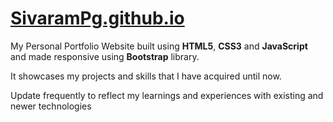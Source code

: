 # [__SivaramPg.github.io__](https://sivarampg.github.io)

My Personal Portfolio Website built using __HTML5__, __CSS3__ and __JavaScript__ and made responsive using __Bootstrap__ library.

It showcases my projects and skills that I have acquired until now.

Update frequently to reflect my learnings and experiences with existing and newer technologies





